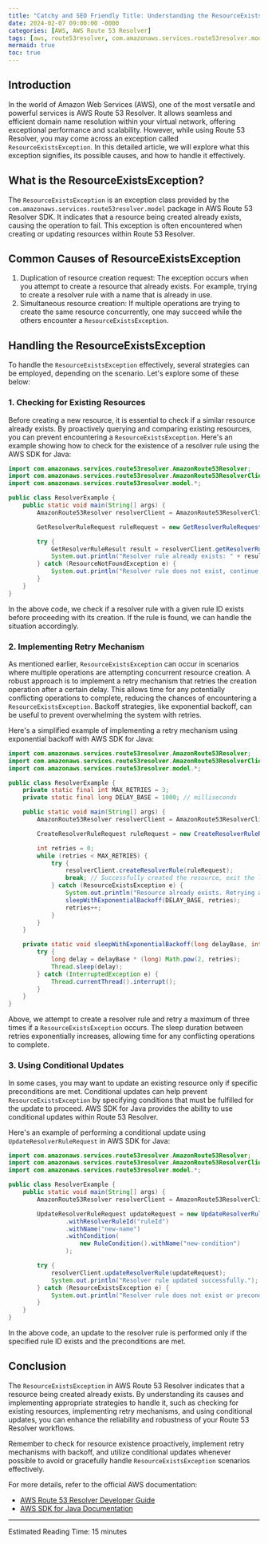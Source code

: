 ```yaml
---
title: "Catchy and SEO Friendly Title: Understanding the ResourceExistsException in AWS Route 53 Resolver"
date: 2024-02-07 09:00:00 -0000
categories: [AWS, AWS Route 53 Resolver]
tags: [aws, route53resolver, com.amazonaws.services.route53resolver.model]
mermaid: true
toc: true
---
```



## Introduction
In the world of Amazon Web Services (AWS), one of the most versatile and powerful services is AWS Route 53 Resolver. It allows seamless and efficient domain name resolution within your virtual network, offering exceptional performance and scalability. However, while using Route 53 Resolver, you may come across an exception called `ResourceExistsException`. In this detailed article, we will explore what this exception signifies, its possible causes, and how to handle it effectively.

## What is the ResourceExistsException?
The `ResourceExistsException` is an exception class provided by the `com.amazonaws.services.route53resolver.model` package in AWS Route 53 Resolver SDK. It indicates that a resource being created already exists, causing the operation to fail. This exception is often encountered when creating or updating resources within Route 53 Resolver.

## Common Causes of ResourceExistsException
1. Duplication of resource creation request: The exception occurs when you attempt to create a resource that already exists. For example, trying to create a resolver rule with a name that is already in use.
2. Simultaneous resource creation: If multiple operations are trying to create the same resource concurrently, one may succeed while the others encounter a `ResourceExistsException`.

## Handling the ResourceExistsException
To handle the `ResourceExistsException` effectively, several strategies can be employed, depending on the scenario. Let's explore some of these below:

### 1. Checking for Existing Resources
Before creating a new resource, it is essential to check if a similar resource already exists. By proactively querying and comparing existing resources, you can prevent encountering a `ResourceExistsException`. Here's an example showing how to check for the existence of a resolver rule using the AWS SDK for Java:

```java
import com.amazonaws.services.route53resolver.AmazonRoute53Resolver;
import com.amazonaws.services.route53resolver.AmazonRoute53ResolverClientBuilder;
import com.amazonaws.services.route53resolver.model.*;

public class ResolverExample {
    public static void main(String[] args) {
        AmazonRoute53Resolver resolverClient = AmazonRoute53ResolverClientBuilder.defaultClient();

        GetResolverRuleRequest ruleRequest = new GetResolverRuleRequest().withResolverRuleId("ruleId");

        try {
            GetResolverRuleResult result = resolverClient.getResolverRule(ruleRequest);
            System.out.println("Resolver rule already exists: " + result.getResolverRule());
        } catch (ResourceNotFoundException e) {
            System.out.println("Resolver rule does not exist, continue with creation...");
        }
    }
}
```

In the above code, we check if a resolver rule with a given rule ID exists before proceeding with its creation. If the rule is found, we can handle the situation accordingly.

### 2. Implementing Retry Mechanism
As mentioned earlier, `ResourceExistsException` can occur in scenarios where multiple operations are attempting concurrent resource creation. A robust approach is to implement a retry mechanism that retries the creation operation after a certain delay. This allows time for any potentially conflicting operations to complete, reducing the chances of encountering a `ResourceExistsException`. Backoff strategies, like exponential backoff, can be useful to prevent overwhelming the system with retries.

Here's a simplified example of implementing a retry mechanism using exponential backoff with AWS SDK for Java:

```java
import com.amazonaws.services.route53resolver.AmazonRoute53Resolver;
import com.amazonaws.services.route53resolver.AmazonRoute53ResolverClientBuilder;
import com.amazonaws.services.route53resolver.model.*;

public class ResolverExample {
    private static final int MAX_RETRIES = 3;
    private static final long DELAY_BASE = 1000; // milliseconds

    public static void main(String[] args) {
        AmazonRoute53Resolver resolverClient = AmazonRoute53ResolverClientBuilder.defaultClient();

        CreateResolverRuleRequest ruleRequest = new CreateResolverRuleRequest().withResolverRuleName("example-rule");

        int retries = 0;
        while (retries < MAX_RETRIES) {
            try {
                resolverClient.createResolverRule(ruleRequest);
                break; // Successfully created the resource, exit the loop
            } catch (ResourceExistsException e) {
                System.out.println("Resource already exists. Retrying after delay...");
                sleepWithExponentialBackoff(DELAY_BASE, retries);
                retries++;
            }
        }
    }

    private static void sleepWithExponentialBackoff(long delayBase, int retries) {
        try {
            long delay = delayBase * (long) Math.pow(2, retries);
            Thread.sleep(delay);
        } catch (InterruptedException e) {
            Thread.currentThread().interrupt();
        }
    }
}
```

Above, we attempt to create a resolver rule and retry a maximum of three times if a `ResourceExistsException` occurs. The sleep duration between retries exponentially increases, allowing time for any conflicting operations to complete.

### 3. Using Conditional Updates
In some cases, you may want to update an existing resource only if specific preconditions are met. Conditional updates can help prevent `ResourceExistsException` by specifying conditions that must be fulfilled for the update to proceed. AWS SDK for Java provides the ability to use conditional updates within Route 53 Resolver.

Here's an example of performing a conditional update using `UpdateResolverRuleRequest` in AWS SDK for Java:

```java
import com.amazonaws.services.route53resolver.AmazonRoute53Resolver;
import com.amazonaws.services.route53resolver.AmazonRoute53ResolverClientBuilder;
import com.amazonaws.services.route53resolver.model.*;

public class ResolverExample {
    public static void main(String[] args) {
        AmazonRoute53Resolver resolverClient = AmazonRoute53ResolverClientBuilder.defaultClient();

        UpdateResolverRuleRequest updateRequest = new UpdateResolverRuleRequest()
                .withResolverRuleId("ruleId")
                .withName("new-name")
                .withCondition(
                    new RuleCondition().withName("new-condition")
                );

        try {
            resolverClient.updateResolverRule(updateRequest);
            System.out.println("Resolver rule updated successfully.");
        } catch (ResourceExistsException e) {
            System.out.println("Resolver rule does not exist or preconditions are not met.");
        }
    }
}
```

In the above code, an update to the resolver rule is performed only if the specified rule ID exists and the preconditions are met.

## Conclusion
The `ResourceExistsException` in AWS Route 53 Resolver indicates that a resource being created already exists. By understanding its causes and implementing appropriate strategies to handle it, such as checking for existing resources, implementing retry mechanisms, and using conditional updates, you can enhance the reliability and robustness of your Route 53 Resolver workflows.

Remember to check for resource existence proactively, implement retry mechanisms with backoff, and utilize conditional updates whenever possible to avoid or gracefully handle `ResourceExistsException` scenarios effectively.

For more details, refer to the official AWS documentation:
- [AWS Route 53 Resolver Developer Guide](https://docs.aws.amazon.com/Route53/latest/DeveloperGuide/resolver.html)
- [AWS SDK for Java Documentation](https://docs.aws.amazon.com/sdk-for-java/index.html)

--- 

Estimated Reading Time: 15 minutes